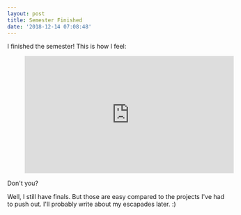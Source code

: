 ```yaml
---
layout: post
title: Semester Finished
date: '2018-12-14 07:08:48'
---
```


I finished the semester! This is how I feel:

<figure class="kg-card kg-embed-card"><iframe width="480" height="270" src="https://www.youtube.com/embed/QUAItQmq-LU?feature=oembed" frameborder="0" allow="accelerometer; autoplay; encrypted-media; gyroscope; picture-in-picture" allowfullscreen></iframe></figure>

Don't you?

Well, I still have finals. But those are easy compared to the projects I've had to push out. I'll probably write about my escapades later. :)


